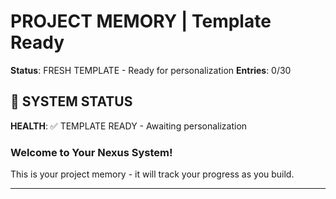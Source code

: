 # PROJECT MEMORY | Template Ready
**Status**: FRESH TEMPLATE - Ready for personalization
**Entries**: 0/30

## 🎯 SYSTEM STATUS
**HEALTH**: ✅ TEMPLATE READY - Awaiting personalization

### Welcome to Your Nexus System!
This is your project memory - it will track your progress as you build.

---

<!-- Entries will be automatically added as you work -->